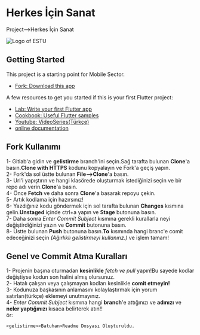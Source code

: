 # Herkes İçin Sanat

Project-->Herkes İçin Sanat 

![Logo of ESTU](https://gitlab.com/his7/his/-/raw/master/eskisehir-teknik-universitesi-logo-768x288.png)


## Getting Started

This project is a starting point for Mobile Sector.

- [Fork: Download this app](https://git-fork.com/)

A few resources to get you started if this is your first Flutter project:

- [Lab: Write your first Flutter app](https://flutter.dev/docs/get-started/codelab)
- [Cookbook: Useful Flutter samples](https://flutter.dev/docs/cookbook)
- [Youtube: VideoSeries(Türkçe)](https://www.youtube.com/watch?v=1eGm9-6cWEM&list=PLJ5EAGz05Q3FJG96SH8GoWcSUg8IHwtnt)
- [online documentation](https://flutter.dev/docs)

## Fork Kullanımı
1- Gitlab'a gidin ve <b>gelistirme</b> branch'ini seçin.Sağ tarafta bulunan <b>Clone</b>'a basın.<b>Clone with HTTPS</b> kodunu kopyalayın ve Fork'a geçiş yapın.<br />
2- Fork'da sol üstte bulunan <b>File-->Clone</b>'a basın.<br />
3- Url'i yapıştırın ve hangi klasörede oluşturmak istediğinizi seçin ve bir repo adı verin.<b>Clone</b>'a basın.<br />
4- Önce <b>Fetch</b> ve daha sonra <b>Clone</b>'a basarak repoyu çekin.<br />
5- Artık kodlama için hazırsınız!<br />
6- Yazdığınız kodu göndermek için sol tarafta bulunan <b>Changes</b> kısmına gelin.<b>Unstaged</b> içinde ctrl+a yapın ve <b>Stage</b> butonuna basın.<br />
7- Daha sonra <i>Enter Commit Subject</i> kısmına gerekli kurallarla neyi değiştirdiğinizi yazın ve <b>Commit</b> butonuna basın.<br />
8- Üstte bulunan <b>Push</b> butonuna basın.<b>To</b> kısmında hangi branc'e comit edeceğinizi seçin <i>(Ağırlıklı gelistirmeyi kullanırız.)</i> ve işlem tamam!<br />

## Genel ve Commit Atma Kuralları
1- Projenin başına oturmadan <b>kesinlikle</b> <i>fetch ve pull</i> yapın!Bu sayede kodlar değiştiyse kodun son halini almış olursunuz.<br />
2- Hatalı çalışan veya çalışmayan kodları kesinlikle <b>comit etmeyin!</b><br />
3- Kodunuza başkasının anlamasını kolaylaştırmak için yorum satırları(türkçe) eklemeyi unutmayınız.<br />
4- <i>Enter Commit Subject</i> kısmına hangi <b>branch</b>'e attığınızı ve <b>adınızı</b> ve <b>neler yaptığınızı</b> kısaca belirterek atın!!<br />
ör: 
```
<gelistirme><Batuhan>Readme Dosyası Oluşturuldu.
```
